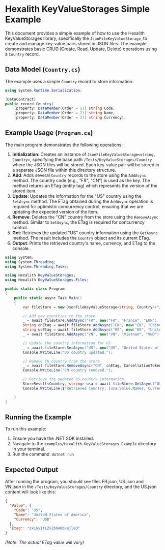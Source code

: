 # Hexalith KeyValueStorages Simple Example

This document provides a simple example of how to use the Hexalith KeyValueStorages library, specifically the `JsonFileKeyValueStorage`, to create and manage key-value pairs stored in JSON files. The example demonstrates basic CRUD (Create, Read, Update, Delete) operations using a `Country` record.

## Data Model (`Country.cs`)

The example uses a simple `Country` record to store information:

```csharp
using System.Runtime.Serialization;

[DataContract]
public record Country(
    [property: DataMember(Order = 1)] string Code,
    [property: DataMember(Order = 2)] string Name,
    [property: DataMember(Order = 3)] string Currency);
```

## Example Usage (`Program.cs`)

The main program demonstrates the following operations:

1.  **Initialization**: Creates an instance of `JsonFileKeyValueStorage<string, Country>`, specifying the base path `/Tests/KeyValueStorages/Country` where the JSON files will be stored. Each key-value pair will be stored in a separate JSON file within this directory structure.
2.  **Add**: Adds several `Country` records to the store using the `AddAsync` method. The country code (e.g., "FR", "CN") is used as the key. The method returns an ETag (entity tag) which represents the version of the stored item.
3.  **Update**: Updates the information for the "US" country using the `SetAsync` method. The ETag obtained during the `AddAsync` operation is required for optimistic concurrency control, ensuring that we are updating the expected version of the item.
4.  **Remove**: Deletes the "CN" country from the store using the `RemoveAsync` method. Similar to `SetAsync`, the ETag is required for concurrency control.
5.  **Get**: Retrieves the updated "US" country information using the `GetAsync` method. The result includes the `Country` object and its current ETag.
6.  **Output**: Prints the retrieved country's name, currency, and ETag to the console.

```csharp
using System;
using System.Threading;
using System.Threading.Tasks;

using Hexalith.KeyValueStorages;
using Hexalith.KeyValueStorages.Files;

public static class Program
{
    public static async Task Main()
    {
        var fileStore = new JsonFileKeyValueStorage<string, Country>("/Tests/KeyValueStorages/Country");

        // Add new countries to the store
        _ = await fileStore.AddAsync("FR", new("FR", "France", "EUR"), CancellationToken.None);
        string cnEtag = await fileStore.AddAsync("CN", new("CN", "China", "CNY"), CancellationToken.None);
        string usEtag = await fileStore.AddAsync("US", new("US", "United States", "XXX"), CancellationToken.None);
        _ = await fileStore.AddAsync("VN", new("VN", "Vietnam", "VND"), CancellationToken.None);

        // Update the country information for US
        _ = await fileStore.SetAsync("US", new("US", "United States of America", "USD"), usEtag, CancellationToken.None);
        Console.WriteLine("US country updated.");

        // Remove CN country from the store
        _ = await fileStore.RemoveAsync("CN", cnEtag, CancellationToken.None);
        Console.WriteLine("CN country removed.");

        // Retrieve the updated US country information
        StoreResult<Country, string> usa = await fileStore.GetAsync("US", CancellationToken.None);
        Console.WriteLine($"Retrieved Country: {usa.Value.Name}, Currency: {usa.Value.Currency}, Etag: {usa.Etag}");

    }
}
```

## Running the Example

To run this example:

1.  Ensure you have the .NET SDK installed.
2.  Navigate to the `examples/Hexalith.KeyValueStorages.Example` directory in your terminal.
3.  Run the command: `dotnet run`

## Expected Output

After running the program, you should see files FR.json, US.json and VN.json in the `/Tests/KeyValueStorages/Country` directory, and the US.json content will look like this:

```json
{
  "Value": {
    "Code": "US",
    "Name": "United States of America",
    "Currency": "USD"
  },
  "Etag": "zkL6yItLZk2bN4hbvejleQ"
}
```

*(Note: The actual ETag value will vary)*
